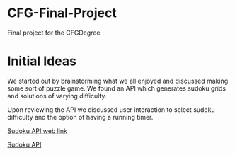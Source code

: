 # CFG-Final-Project
Final project for the CFGDegree

# Initial Ideas

We started out by brainstorming what we all enjoyed and discussed making some sort of puzzle game. We found an API which generates sudoku grids and solutions of varying difficulty.

Upon reviewing the API we discussed user interaction to select sudoku difficulty and the option of having a running timer.

[Sudoku API web link](https://sudoku-api.vercel.app/)

[Sudoku API](https://sudoku-api.vercel.app/api/dosuku)

